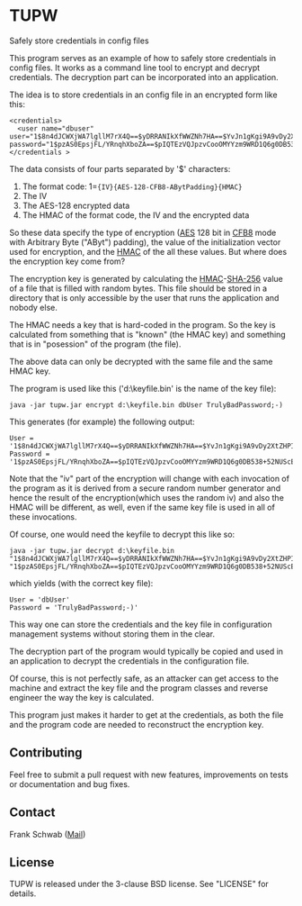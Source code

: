# TUPW

Safely store credentials in config files

This program serves as an example of how to safely store credentials in config files. It works as a command line tool to encrypt and decrypt credentials. The decryption part can be incorporated into an application.

The idea is to store credentials in an config file in an encrypted form like this:

    <credentials>
      <user name="dbuser" user="1$8n4dJCWXjWA7lgllM7rX4Q==$yDRRANIkXfWWZNh7HA==$YvJn1gKgi9A9vDy2XtZHPICWeerda6y4wa+4ihLTcPs=" password="1$pzAS0EpsjFL/YRnqhXboZA==$pIQTEzVQJpzvCooOMYYzm9WRD1Q6g0DB538+52NUScEXRQ2jky/adsiTbfcd$mqHGnN00bqMjdMAUDylrX1PMPg539zX0mKtp11SFJEM="/>
    </credentials >

The data consists of four parts separated by '$' characters:

1. The format code: 1=`{IV}{AES-128-CFB8-ABytPadding}{HMAC}`
2. The IV
3. The AES-128 encrypted data
3. The HMAC of the format code, the IV and the encrypted data

So these data specify the type of encryption ([AES](https://en.wikipedia.org/wiki/Advanced_Encryption_Standard "AES") 128 bit in [CFB8](https://en.wikipedia.org/wiki/Block_cipher_mode_of_operation#CFB "CFB") mode with Arbitrary Byte ("AByt") padding), the value of the initialization vector used for encryption, and the [HMAC](https://en.wikipedia.org/wiki/Hash-based_message_authentication_code "HMAC") of the all these values. But where does the encryption key come from?

The encryption key is generated by calculating the [HMAC](https://en.wikipedia.org/wiki/Hash-based_message_authentication_code "HMAC")-[SHA-256](https://en.wikipedia.org/wiki/SHA-2 "SHA-256") value of a file that is filled with random bytes. This file should be stored in a directory that is only accessible by the user that runs the application and nobody else.

The HMAC needs a key that is hard-coded in the program. So the key is calculated from something that is "known" (the HMAC key) and something that is in "posession" of the program (the file).

The above data can only be decrypted with the same file and the same HMAC key.

The program is used like this ('d:\keyfile.bin' is the name of the key file):

    java -jar tupw.jar encrypt d:\keyfile.bin dbUser TrulyBadPassword;-)

This generates (for example) the following output:

    User = '1$8n4dJCWXjWA7lgllM7rX4Q==$yDRRANIkXfWWZNh7HA==$YvJn1gKgi9A9vDy2XtZHPICWeerda6y4wa+4ihLTcPs='
    Password = '1$pzAS0EpsjFL/YRnqhXboZA==$pIQTEzVQJpzvCooOMYYzm9WRD1Q6g0DB538+52NUScEXRQ2jky/adsiTbfcd$mqHGnN00bqMjdMAUDylrX1PMPg539zX0mKtp11SFJEM='

Note that the "iv" part of the encryption will change with each invocation of the program as it is derived from a secure random number generator and hence the result of the encryption(which uses the random iv) and also the HMAC will be different, as well, even if the same key file is used in all of these invocations.

Of course, one would need the keyfile to decrypt this like so:

    java -jar tupw.jar decrypt d:\keyfile.bin "1$8n4dJCWXjWA7lgllM7rX4Q==$yDRRANIkXfWWZNh7HA==$YvJn1gKgi9A9vDy2XtZHPICWeerda6y4wa+4ihLTcPs=" "1$pzAS0EpsjFL/YRnqhXboZA==$pIQTEzVQJpzvCooOMYYzm9WRD1Q6g0DB538+52NUScEXRQ2jky/adsiTbfcd$mqHGnN00bqMjdMAUDylrX1PMPg539zX0mKtp11SFJEM="

which yields (with the correct key file):

    User = 'dbUser'
    Password = 'TrulyBadPassword;-)'
    
This way one can store the credentials and the key file in configuration management systems without storing them in the clear.

The decryption part of the program would typically be copied and used in an application to decrypt the credentials in the configuration file.

Of course, this is not perfectly safe, as an attacker can get access to the machine and extract the key file and the program classes and reverse engineer the way the key is calculated.

This program just makes it harder to get at the credentials, as both the file and the program code are needed to reconstruct the encryption key.

## Contributing

Feel free to submit a pull request with new features, improvements on tests or documentation and bug fixes.

## Contact

Frank Schwab ([Mail](mailto:frank.schwab@deutschebahn.com "Mail"))

## License

TUPW is released under the 3-clause BSD license. See "LICENSE" for details.

